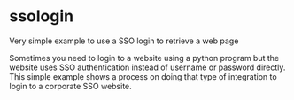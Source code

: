 # ssologin
Very simple example to use a SSO login to retrieve a web page

Sometimes you need to login to a website using a python program but the website uses SSO authentication instead of username or
password directly.   This simple example shows a process on doing that type of integration to login to a corporate SSO website.
